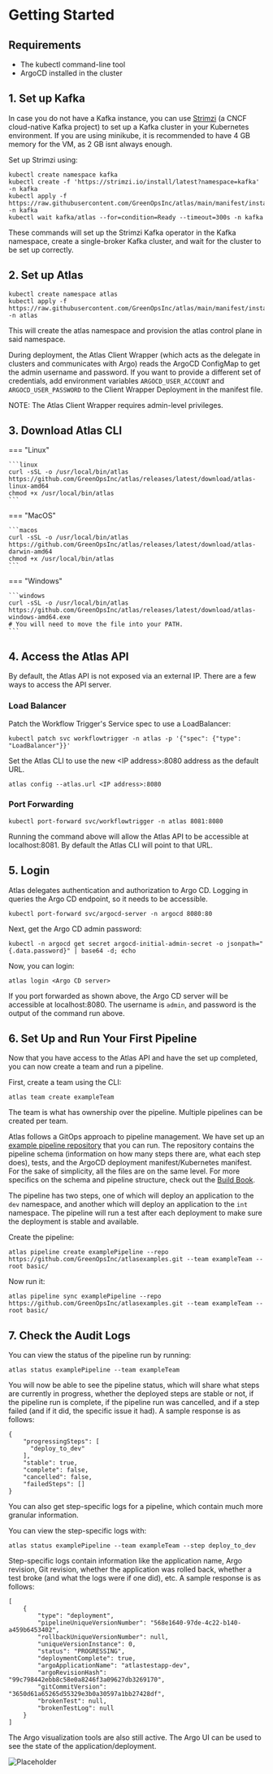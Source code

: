 # Getting Started

## Requirements

- The kubectl command-line tool
- ArgoCD installed in the cluster

## 1. Set up Kafka

In case you do not have a Kafka instance, you can use [Strimzi](https://strimzi.io/) (a CNCF cloud-native Kafka project) to set up a Kafka cluster in your Kubernetes environment. If you are using minikube, it is recommended to have 4 GB memory for the VM, as 2 GB isnt always enough.

Set up Strimzi using:

    kubectl create namespace kafka
    kubectl create -f 'https://strimzi.io/install/latest?namespace=kafka' -n kafka
    kubectl apply -f https://raw.githubusercontent.com/GreenOpsInc/atlas/main/manifest/install/kafka.yaml -n kafka
    kubectl wait kafka/atlas --for=condition=Ready --timeout=300s -n kafka

These commands will set up the Strimzi Kafka operator in the Kafka namespace, create a single-broker Kafka cluster, and wait for the cluster to be set up correctly.

## 2. Set up Atlas

    kubectl create namespace atlas
    kubectl apply -f https://raw.githubusercontent.com/GreenOpsInc/atlas/main/manifest/install/atlas.yaml -n atlas

This will create the atlas namespace and provision the atlas control plane in said namespace.

During deployment, the Atlas Client Wrapper (which acts as the delegate in clusters and communicates with Argo) reads the ArgoCD ConfigMap to get the admin username and password. If you want to provide a different set of credentials, add environment variables `ARGOCD_USER_ACCOUNT` and `ARGOCD_USER_PASSWORD` to the Client Wrapper Deployment in the manifest file.

NOTE: The Atlas Client Wrapper requires admin-level privileges.

## 3. Download Atlas CLI

=== "Linux"

    ```linux
    curl -sSL -o /usr/local/bin/atlas https://github.com/GreenOpsInc/atlas/releases/latest/download/atlas-linux-amd64
    chmod +x /usr/local/bin/atlas
    ```

=== "MacOS"

    ```macos
    curl -sSL -o /usr/local/bin/atlas https://github.com/GreenOpsInc/atlas/releases/latest/download/atlas-darwin-amd64
    chmod +x /usr/local/bin/atlas
    ```

=== "Windows"

    ```windows
    curl -sSL -o /usr/local/bin/atlas https://github.com/GreenOpsInc/atlas/releases/latest/download/atlas-windows-amd64.exe
    # You will need to move the file into your PATH.
    ```

## 4. Access the Atlas API

By default, the Atlas API is not exposed via an external IP. There are a few ways to access the API server.

### Load Balancer

Patch the Workflow Trigger's Service spec to use a LoadBalancer:

    kubectl patch svc workflowtrigger -n atlas -p '{"spec": {"type": "LoadBalancer"}}'

Set the Atlas CLI to use the new <IP address\>:8080 address as the default URL.

    atlas config --atlas.url <IP address>:8080

### Port Forwarding

    kubectl port-forward svc/workflowtrigger -n atlas 8081:8080

Running the command above will allow the Atlas API to be accessible at localhost:8081. By default the Atlas CLI will point to that URL.

## 5. Login

Atlas delegates authentication and authorization to Argo CD. Logging in queries the Argo CD endpoint, so it needs to be accessible.

    kubectl port-forward svc/argocd-server -n argocd 8080:80

Next, get the Argo CD admin password:

    kubectl -n argocd get secret argocd-initial-admin-secret -o jsonpath="{.data.password}" | base64 -d; echo

Now, you can login:

    atlas login <Argo CD server>

If you port forwarded as shown above, the Argo CD server will be accessible at localhost:8080. The username is `admin`, and password is the output of the command run above.

## 6. Set Up and Run Your First Pipeline

Now that you have access to the Atlas API and have the set up completed, you can now create a team and run a pipeline.

First, create a team using the CLI:

    atlas team create exampleTeam

The team is what has ownership over the pipeline. Multiple pipelines can be created per team.

Atlas follows a GitOps approach to pipeline management. We have set up an [example pipeline repository](https://github.com/GreenOpsInc/atlasexamples/tree/main/basic) that you can run. The repository contains the pipeline schema (information on how many steps there are, what each step does), tests, and the ArgoCD deployment manifest/Kubernetes manifest. For the sake of simplicity, all the files are on the same level. For more specifics on the schema and pipeline structure, check out the [Build Book](buildbook/step.md).

The pipeline has two steps, one of which will deploy an application to the `dev` namespace, and another which will deploy an application to the `int` namespace. The pipeline will run a test after each deployment to make sure the deployment is stable and available.

Create the pipeline:

    atlas pipeline create examplePipeline --repo https://github.com/GreenOpsInc/atlasexamples.git --team exampleTeam --root basic/

Now run it:

    atlas pipeline sync examplePipeline --repo https://github.com/GreenOpsInc/atlasexamples.git --team exampleTeam --root basic/

## 7. Check the Audit Logs

You can view the status of the pipeline run by running:

    atlas status examplePipeline --team exampleTeam

You will now be able to see the pipeline status, which will share what steps are currently in progress, whether the deployed steps are stable or not, if the pipeline run is complete, if the pipeline run was cancelled, and if a step failed (and if it did, the specific issue it had). A sample response is as follows:

    {
        "progressingSteps": [
          "deploy_to_dev"
        ],
        "stable": true,
        "complete": false,
        "cancelled": false,
        "failedSteps": []
    }

You can also get step-specific logs for a pipeline, which contain much more granular information.

You can view the step-specific logs with:

    atlas status examplePipeline --team exampleTeam --step deploy_to_dev

Step-specific logs contain information like the application name, Argo revision, Git revision, whether the application was rolled back, whether a test broke (and what the logs were if one did), etc. A sample response is as follows:

    [
        {
            "type": "deployment",
            "pipelineUniqueVersionNumber": "568e1640-97de-4c22-b140-a459b6453402",
            "rollbackUniqueVersionNumber": null,
            "uniqueVersionInstance": 0,
            "status": "PROGRESSING",
            "deploymentComplete": true,
            "argoApplicationName": "atlastestapp-dev",
            "argoRevisionHash": "99c798442ebb8c58e0a8246f3a09627db3269170",
            "gitCommitVersion": "3650d61a65265d55329e3b0a30597a1bb27428df",
            "brokenTest": null,
            "brokenTestLog": null
        }
    ]

The Argo visualization tools are also still active. The Argo UI can be used to see the state of the application/deployment.

![Placeholder](https://argoproj.github.io/argo-cd/assets/guestbook-tree.png)
